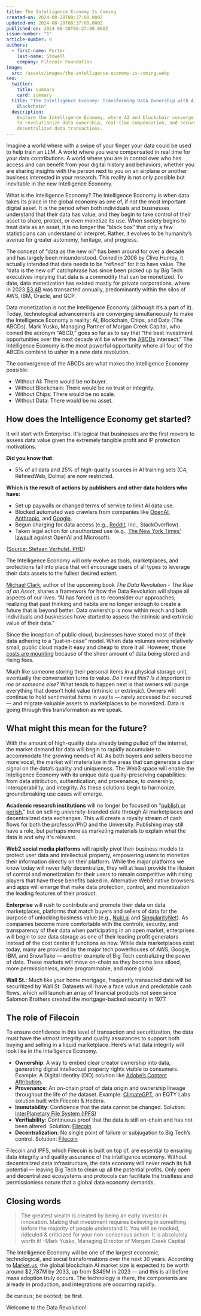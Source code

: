 ```yaml
---
title: The Intelligence Economy Is Coming
created-on: 2024-08-28T08:37:00.000Z
updated-on: 2024-08-28T08:37:00.000Z
published-on: 2024-08-28T08:37:00.000Z
issue-number: "1"
article-number: 9
authors:
  - first-name: Porter
    last-name: Stowell
    company: Filecoin Foundation
image:
  src: /assets/images/the-intelligence-economy-is-coming.webp
seo:
  twitter:
    title: summary
    card: summary
  title: "The Intelligence Economy: Transforming Data Ownership with AI and
    Blockchain"
  description:
    Explore the Intelligence Economy, where AI and blockchain converge
    to revolutionize data ownership, real-time compensation, and secure,
    decentralized data transactions.
---
```


Imagine a world where with a swipe of your finger your data could be used to help train an LLM. A world where you were compensated in real time for your data contributions. A world where you are in control over who has access and can benefit from your digital history and behaviors, whether you are sharing insights with the person next to you on an airplane or another business interested in your research. This reality is not only possible but inevitable in the new Intelligence Economy.

What is the Intelligence Economy? The Intelligence Economy is when data takes its place in the global economy as one of, if not the most important digital asset. It is the period when both individuals and businesses understand that their data has value, and they begin to take control of their asset to share, protect, or even monetize its use. When society begins to treat data as an asset, it is no longer the “black box” that only a few statisticians can understand or interpret. Rather, it evolves to be humanity’s avenue for greater autonomy, heritage, and progress.

The concept of “data as the new oil” has been around for over a decade and has largely been misunderstood. Coined in 2006 by Clive Humby, it actually intended that data needs to be “refined” for it to have value. The “data is the new oil” catchphrase has since been picked up by Big Tech executives implying that data is a commodity that can be monetized. To date, data monetization has existed mostly for private corporations, where in 2023 [$3.4B](https://www.grandviewresearch.com/industry-analysis/data-monetization-market) was transacted annually, predominantly within the silos of AWS, IBM, Oracle, and GCP.

Data monetization is not the Intelligence Economy (although it’s a part of it). Today, technological advancements are converging simultaneously to make the Intelligence Economy a reality: AI, Blockchain, Chips, and Data (The ABCDs). Mark Yusko, Managing Partner of Morgan Creek Capital, who coined the acronym “ABCD,” goes so far as to say that “the best investment opportunities over the next decade will be where the [ABCDs](https://www.youtube.com/watch?v=smzapXTOz4E&t=5s) intersect.” The Intelligence Economy is the most powerful opportunity where all four of the ABCDs combine to usher in a new data revolution.

The convergence of the ABCDs are what makes the Intelligence Economy possible:

- Without AI: There would be no buyer.
- Without Blockchain: There would be no trust or integrity.
- Without Chips: There would be no scale.
- Without Data: There would be no asset.

## How does the Intelligence Economy get started?

It will start with Enterprise. It's logical that businesses are the first movers to assess data value given the extremely tangible profit and IP protection motivations.

**Did you know that:**

- 5% of all data and 25% of high-quality sources in AI training sets (C4, RefinedWeb, Dolma) are now restricted.

**Which is the result of actions by publishers and other data holders who have:**

- Set up paywalls or changed terms of service to limit AI data use.
- Blocked automated web crawlers from companies like [OpenAI](https://www.linkedin.com/company/openai/), [Anthropic](https://www.linkedin.com/company/anthropicresearch/), and [Google](https://www.linkedin.com/company/google/).
- Begun charging for data access (e.g., [Reddit](https://www.linkedin.com/company/reddit-com/), Inc., StackOverflow).
- Taken legal action for unauthorized use (e.g., [The New York Times’ lawsuit](https://nytco-assets.nytimes.com/2023/12/NYT_Complaint_Dec2023.pdf) against OpenAI and Microsoft).

([Source: Stefaan Verhulst, PHD](https://www.linkedin.com/in/stefaan-verhulst/))

The Intelligence Economy will only evolve as tools, marketplaces, and protections fall into place that will encourage users of all types to leverage their data assets to the fullest desired extent.

[Michael Clark](https://www.linkedin.com/in/futureofmichael/), author of the upcoming book _The Data Revolution - The Rise of an Asset_, shares a framework for how the Data Revolution will shape all aspects of our lives. “AI has forced us to reconsider our approaches; realizing that past thinking and habits are no longer enough to create a future that is beyond better. Data ownership is now within reach and both individuals and businesses have started to assess the intrinsic and extrinsic value of their data.”

Since the inception of public cloud, businesses have stored most of their data adhering to a “just-in-case” model. When data volumes were relatively small, public cloud made it easy and cheap to store it all. However, those [costs are mounting](https://www.techradar.com/pro/businesses-are-spending-huge-amounts-of-cloud-storage-funds-on-fees) because of the sheer amount of data being stored and rising fees.

Much like someone storing their personal items in a physical storage unit, eventually the conversation turns to value. _Do I need this?_ _Is it important to me or someone else?_ What tends to happen next is that owners will purge everything that doesn’t hold value (intrinsic or extrinsic). Owners will continue to hold sentimental items in vaults –– rarely accessed but secured –– and migrate valuable assets to marketplaces to be monetized. Data is going through this transformation as we speak.

## What might this mean for the future?

With the amount of high-quality data already being pulled off the internet, the market demand for data will begin to rapidly accumulate to accommodate the growing needs of AI. As both buyers and sellers become more vocal, the market will materialize in the areas that can generate a clear signal on the data’s quality and uniqueness. The Web3 space will enable the Intelligence Economy with its unique data quality-preserving capabilities: from data attribution, authentication, and provenance, to ownership, interoperability, and integrity. As these solutions begin to harmonize, groundbreaking use cases will emerge.

**Academic research institutions** will no longer be focused on "[publish or perish](https://fil-foundation.on.fleek.co/hosting/FF-CaseStudy-DeSci.pdf)," but on selling university-branded data through AI marketplaces and decentralized data exchanges. This will create a royalty stream of cash flows for both the professor/PhD and the University. Publishing may still have a role, but perhaps more as marketing materials to explain what the data is and why it's relevant.

**Web2 social media platforms** will rapidly pivot their business models to protect user data and intellectual property, empowering users to monetize their information directly on their platform. While the major platforms we know today will never fully decentralize, they will at least provide the illusion of control and monetization for their users to remain competitive with rising players that have these benefits baked in. Alternative Web3 native browsers and apps will emerge that make data protection, control, and monetization the leading features of their product.

**Enterprise** will rush to contribute and promote their data on data marketplaces, platforms that match buyers and sellers of data for the purpose of unlocking business value (e.g., [Nukl.ai](https://www.nukl.ai/) and [SingularityNet](https://singularitynet.io/)). As companies become more comfortable with the controls, security, and transparency of their data when participating in an open market, enterprises will begin to see data storage as one of their leading profit generators instead of the cost center it functions as now. While data marketplaces exist today, many are provided by the major tech powerhouses of AWS, Google, IBM, and Snowflake –– another example of Big Tech centralizing the power of data. These markets will move on-chain as they become less siloed, more permissionless, more programmable, and more global.

**Wall St.**: Much like your home mortgage, frequently transacted data will be securitized by Wall St. Datasets will have a face value and predictable cash flows, which will launch an array of financial products not seen since Salomon Brothers created the mortgage-backed security in 1977.

## The role of Filecoin

To ensure confidence in this level of transaction and securitization, the data must have the utmost integrity and quality assurances to support both buying and selling in a liquid marketplace. Here’s what data integrity will look like in the Intelligence Economy.

- **Ownership**: A way to embed clear creator ownership into data, generating digital intellectual property rights visible to consumers. Example: A Digital Identity (DiD) solution like [Adobe’s Content Attribution](https://blog.adobe.com/en/publish/2021/10/26/adobe-unleashes-content-attribution-features-photoshop-beyond-max-2021).
- **Provenance**: An on-chain proof of data origin and ownership lineage throughout the life of the dataset. Example: [ClimateGPT](https://climategpt.ai/), an EQTY Labs solution built with Filecoin & Hedera.
- **Immutability**: Confidence that the data cannot be changed. Solution: [InterPlanetary File System (IPFS)](https://ipfs.tech/)
- **Verifiability**: Continuous proof that the data is still on-chain and has not been altered. Solution: [Filecoin](https://filecoin.io/)
- **Decentralization**: No single point of failure or subjugation to Big Tech’s control. Solution: [Filecoin](https://filecoin.io/)

Filecoin and IPFS, which Filecoin is built on top of, are essential to ensuring data integrity and quality assurance of the intelligence economy. Without decentralized data infrastructure, the data economy will never reach its full potential –– leaving Big Tech to clean up all the potential profits. Only open and decentralized ecosystems and protocols can facilitate the trustless and permissionless nature that a global data economy demands.

## Closing words

> The greatest wealth is created by being an early investor in innovation. Making that investment requires believing in something before the majority of people understand it. You will be mocked, ridiculed & criticized for your non-consensus action. It is absolutely worth it! –Mark Yusko, Managing Director of Morgan Creek Capital

The Intelligence Economy will be one of the largest economic, technological, and social transformations over the next 30 years. According to [Market.us](https://www.linkedin.com/pulse/blockchain-ai-market-reach-usd-2787-million-2033-markets-us-digvc/), the global blockchain AI market size is expected to be worth around $2,787M by 2033, up from $349M in 2023 –– and this is all before mass adoption truly occurs. The technology is there, the components are already in production, and integrations are occurring rapidly.

Be curious; be excited; be first.

Welcome to the Data Revolution!
